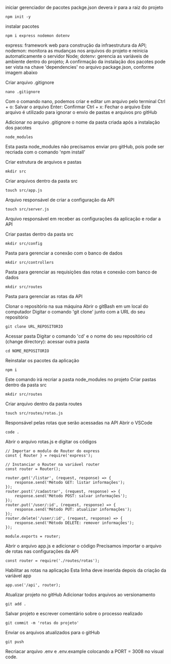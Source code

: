 iniciar gerenciador de pacotes 
packge.json devera ir para a raiz do projeto
```
npm init -y 
```
instalar pacotes
```
npm i express nodemon dotenv
```
express: framework web para construção da infraestrutura da API;
nodemon: monitora as mudanças nos arquivos do projeto e reinicia automaticamente o servidor Node;
dotenv: gerencia as variáveis de ambiente dentro do projeto;
A confirmação da instalação dos pacotes pode ser vista na chave 'dependencies' no arquivo package.json, conforme imagem abaixo

Criar arquivo .gitignore
```
nano .gitignore
```
Com o comando nano, podemos criar e editar um arquivo pelo terminal
Ctrl + o: Salvar o arquivo
Enter: Confirmar
Ctrl + x: Fechar o arquivo
Este arquivo é utilizado para ignorar o envio de pastas e arquivos pro gitHub

Adicionar no arquivo .gitignore o nome da pasta criada após a instalação dos pacotes
```
node_modules
```
Esta pasta node_modules não precisamos enviar pro gitHub, pois pode ser recriada com o comando 'npm install'

Criar estrutura de arquivos e pastas
```
mkdir src
```
Criar arquivos dentro da pasta src
```
touch src/app.js
```
Arquivo responsável de criar a configuração da API
```
touch src/server.js
```
Arquivo responsável em receber as configurações da aplicação e rodar a API

Criar pastas dentro da pasta src
```
mkdir src/config
```

Pasta para gerenciar a conexão com o banco de dados
```
mkdir src/controllers
```

Pasta para gerenciar as requisições das rotas e conexão com banco de dados
```
mkdir src/routes
```

Pasta para gerenciar as rotas da API

Clonar o repositório na sua máquina
Abrir o gitBash em um local do computador
Digitar o comando 'git clone' junto com a URL do seu repositório
```
git clone URL_REPOSITORIO
```

Acessar pasta
Digitar o comando 'cd' e o nome do seu repositório
cd (change directory): acessar outra pasta
```
cd NOME_REPOSITORIO
```
Reinstalar os pacotes da aplicação
```
npm i
```
Este comando irá recriar a pasta node_modules no projeto
Criar pastas dentro da pasta src
```
mkdir src/routes
```

Criar arquivo dentro da pasta routes
```
touch src/routes/rotas.js
```
Responsável pelas rotas que serão acessadas na API
Abrir o VSCode
```
code .
```

Abrir o arquivo rotas.js e digitar os códigos
```
// Importar o modulo de Router do express
const { Router } = require('express');

// Instanciar o Router na variável router
const router = Router();

router.get('/listar', (request, response) => {
    response.send('Método GET: listar informações');
});
router.post('/cadastrar', (request, response) => {
    response.send('Método POST: salvar informações');
});
router.put('/user/:id', (request, response) => {
    response.send('Método PUT: atualizar informações');
});
router.delete('/user/:id', (request, response) => {
    response.send('Método DELETE: remover informações');
});

module.exports = router;
```

Abrir o arquivo app.js e adicionar o código
Precisamos importar o arquivo de rotas nas configurações da API
```
const router = require('./routes/rotas');
```
Habilitar as rotas na aplicação
Esta linha deve inserida depois da criação da variável app
```
app.use('/api', router);
```

Atualizar projeto no gitHub
Adicionar todos arquivos ao versionamento
```
git add .
```
Salvar projeto e escrever comentário sobre o processo realizado
```
git commit -m 'rotas do projeto'
```
Enviar os arquivos atualizados para o gitHub
```
git push
```
Recriacar arquivo .env e .env.example colocando a PORT = 3008 no visual code.